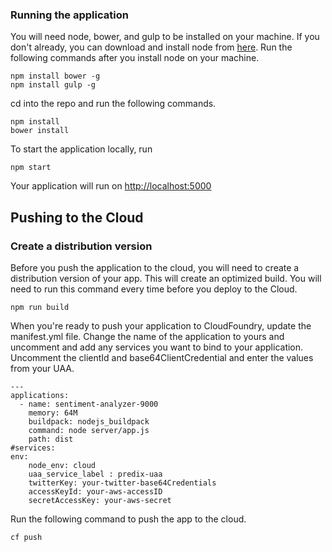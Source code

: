 ### Running the application
You will need node, bower, and gulp to be installed on your machine. If you don't already, you can download and install node from <a href="https://nodejs.org/en/download/">here</a>. Run the following commands after you install node on your machine.

```
npm install bower -g
npm install gulp -g
```

cd into the repo and run the following commands.
```
npm install
bower install
```

To start the application locally, run
```
npm start
```

Your application will run on <a href="http://localhost:5000">http://localhost:5000</a>

## Pushing to the Cloud

### Create a distribution version

Before you push the application to the cloud, you will need to create a distribution version of your app. This will create an optimized build. You will need to run this command every time before you deploy to the Cloud.

```
npm run build
```

When you're ready to push your application to CloudFoundry, update the manifest.yml file. Change the name of the application to yours and uncomment and add any services you want to bind to your application. Uncomment the clientId and base64ClientCredential and enter the values from your UAA.

```
---
applications:
  - name: sentiment-analyzer-9000
    memory: 64M
    buildpack: nodejs_buildpack
    command: node server/app.js
    path: dist
#services:
env:
    node_env: cloud
    uaa_service_label : predix-uaa
    twitterKey: your-twitter-base64Credentials
    accessKeyId: your-aws-accessID
    secretAccessKey: your-aws-secret
```
Run the following command to push the app to the cloud.
```
cf push
```
